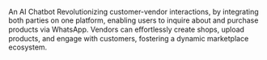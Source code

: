 An AI Chatbot Revolutionizing customer-vendor interactions, by integrating both parties on one platform, enabling users to inquire about and purchase products via WhatsApp. Vendors can eﬀortlessly create shops, upload products, and engage with customers, fostering a dynamic marketplace ecosystem.
